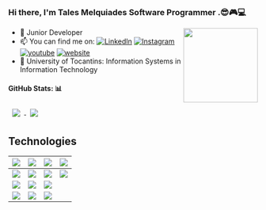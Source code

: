 ### Hi there, I'm Tales Melquiades Software Programmer .😎🎮💻
<img align='right' src="https://i.pinimg.com/originals/a7/12/3a/a7123a124ba35c74c421e1678e2bb677.gif" width="150">

- 🔭 Junior Developer
- 📫 You can find me on: [![LinkedIn][1.1]][1] [![Instagram][2.1]][2] [![youtube][4.1]][4] [![website][3.1]][3]
- 🧠 University of Tocantins: Information Systems in Information Technology
<!-- Icons -->
[1.1]: https://img.shields.io/badge/LinkedIn-0077B5?style=for-the-badge&logo=linkedin&logoColor=white
[2.1]: https://img.shields.io/badge/Instagram-E4405F?style=for-the-badge&logo=instagram&logoColor=white
[3.1]: https://img.shields.io/badge/website-000000?style=for-the-badge&logo=About.me&logoColor=white
[4.1]: https://img.shields.io/badge/YouTube-FF0000?style=for-the-badge&logo=youtube&logoColor=white

<!-- Links to your social media accounts -->

[1]: https://www.linkedin.com/in/talesmelquiades/
[2]: https://www.instagram.com/talesmelquiades/
[3]: https://talesmm14.github.io/
[4]: https://www.youtube.com/channel/UCXQeoAqIjh2TC4S1aVnnN7g

#### GitHub Stats: :bar_chart:
<a href="https://github.com/talesmm14/github-readme-stats">
  <img align="center" style="margin:0.5rem" src="https://github-readme-stats.vercel.app/api?username=talesmm14&count_private=true&show_icons=true&theme=react" />
</a>
<a href="https://github.com/talesmm14/github-readme-stats">
  <img align="center" style="margin:0.5rem"  src="https://github-readme-stats.vercel.app/api/top-langs/?username=talesmm14&theme=react&layout=compact&hide=javascript&count_private=true" />
</a>

## Technologies
| <img src="https://img.shields.io/badge/Python-FFD43B?style=for-the-badge&logo=python&logoColor=darkgreen" /> | <img src="https://img.shields.io/badge/MySQL-00000F?style=for-the-badge&logo=mysql&logoColor=white"  /> | <img src="https://img.shields.io/badge/Git-008000?style=for-the-badge&logo=git&logoColor=white"/> | <img src="https://img.shields.io/badge/PyCharm-000000.svg?&style=for-the-badge&logo=PyCharm&logoColor=white" /> |
|---|---|---|---|
| <img src="https://img.shields.io/badge/C-00599C?style=for-the-badge&logo=c&logoColor=white" /> | <img src="https://img.shields.io/badge/PostgreSQL-316192?style=for-the-badge&logo=postgresql&logoColor=white"> | <img src="https://img.shields.io/badge/Postman-FF6C37?style=for-the-badge&logo=Postman&logoColor=white"/> | <img src="https://img.shields.io/badge/Adobe%20XD-FF61F6?style=for-the-badge&logo=Adobe%20XD&logoColor=white" /> |
| <img src="https://img.shields.io/badge/C%2B%2B-00599C?style=for-the-badge&logo=c%2B%2B&logoColor=white" /> | <img src="https://img.shields.io/badge/Flutter-02569B?style=for-the-badge&logo=flutter&logoColor=whitee" /> | <img src="https://img.shields.io/badge/Spring-6DB33F?style=for-the-badge&logo=spring&logoColor=whit" /> |  |
| <img src="https://img.shields.io/badge/Java-ED8B00?style=for-the-badge&logo=java&logoColor=white" /> | <img src="https://img.shields.io/badge/DJANGO-REST-ff1709?style=for-the-badge&logo=django&logoColor=white&color=ff1709&labelColor=gray" /> | <img src="https://img.shields.io/badge/Visual_Studio-5C2D91?style=for-the-badge&logo=visual%20studio&logoColor=white" /> |  |

<!--
**talesmm14/talesmm14** is a ✨ _special_ ✨ repository because its `README.md` (this file) appears on your GitHub profile.

Here are some ideas to get you started:

- 🔭 I’m currently working on ...
- 🌱 I’m currently learning ...
- 👯 I’m looking to collaborate on ...
- 🤔 I’m looking for help with ...
- 💬 Ask me about ...
- 📫 How to reach me: ...
- 😄 Pronouns: ...
- ⚡ Fun fact: ...
-->
